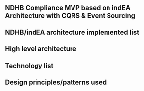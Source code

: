 **NDHB Compliance MVP based on indEA Architecture with CQRS & Event Sourcing**
-----------------------------------------------------------------------------------------------------------------------------------------


**NDHB/indEA architecture implemented list**
-----------------------------------------------------------------------------------------------------------------------------------------


**High level architecture**
-----------------------------------------------------------------------------------------------------------------------------------------


**Technology list**
-----------------------------------------------------------------------------------------------------------------------------------------


**Design principles/patterns used**
-----------------------------------------------------------------------------------------------------------------------------------------

